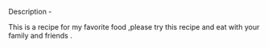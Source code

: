 Description -

This is a recipe for my favorite food ,please try this recipe and eat with your family and friends .

